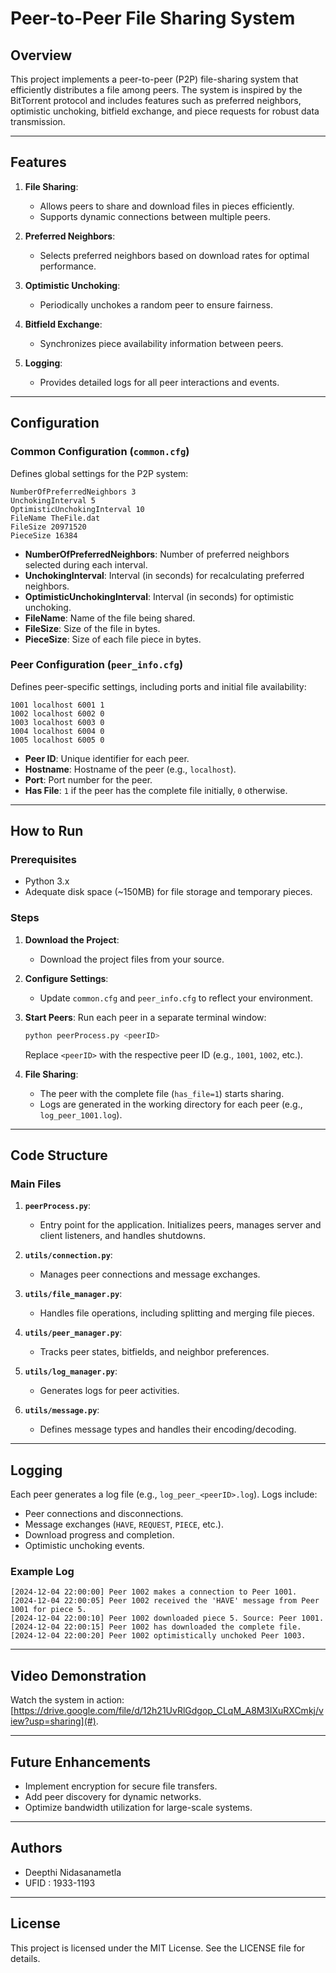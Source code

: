 # Peer-to-Peer File Sharing System

## Overview

This project implements a peer-to-peer (P2P) file-sharing system that efficiently distributes a file among peers. The system is inspired by the BitTorrent protocol and includes features such as preferred neighbors, optimistic unchoking, bitfield exchange, and piece requests for robust data transmission.

---

## Features

1. **File Sharing**:
   - Allows peers to share and download files in pieces efficiently.
   - Supports dynamic connections between multiple peers.

2. **Preferred Neighbors**:
   - Selects preferred neighbors based on download rates for optimal performance.

3. **Optimistic Unchoking**:
   - Periodically unchokes a random peer to ensure fairness.

4. **Bitfield Exchange**:
   - Synchronizes piece availability information between peers.

5. **Logging**:
   - Provides detailed logs for all peer interactions and events.

---

## Configuration

### Common Configuration (`common.cfg`)

Defines global settings for the P2P system:

```plaintext
NumberOfPreferredNeighbors 3
UnchokingInterval 5
OptimisticUnchokingInterval 10
FileName TheFile.dat
FileSize 20971520
PieceSize 16384
```

- **NumberOfPreferredNeighbors**: Number of preferred neighbors selected during each interval.
- **UnchokingInterval**: Interval (in seconds) for recalculating preferred neighbors.
- **OptimisticUnchokingInterval**: Interval (in seconds) for optimistic unchoking.
- **FileName**: Name of the file being shared.
- **FileSize**: Size of the file in bytes.
- **PieceSize**: Size of each file piece in bytes.

### Peer Configuration (`peer_info.cfg`)

Defines peer-specific settings, including ports and initial file availability:

```plaintext
1001 localhost 6001 1
1002 localhost 6002 0
1003 localhost 6003 0
1004 localhost 6004 0
1005 localhost 6005 0
```

- **Peer ID**: Unique identifier for each peer.
- **Hostname**: Hostname of the peer (e.g., `localhost`).
- **Port**: Port number for the peer.
- **Has File**: `1` if the peer has the complete file initially, `0` otherwise.

---

## How to Run

### Prerequisites

- Python 3.x
- Adequate disk space (~150MB) for file storage and temporary pieces.

### Steps

1. **Download the Project**:
   - Download the project files from your source.

2. **Configure Settings**:
   - Update `common.cfg` and `peer_info.cfg` to reflect your environment.

3. **Start Peers**:
   Run each peer in a separate terminal window:
   ```bash
   python peerProcess.py <peerID>
   ```
   Replace `<peerID>` with the respective peer ID (e.g., `1001`, `1002`, etc.).

4. **File Sharing**:
   - The peer with the complete file (`has_file=1`) starts sharing.
   - Logs are generated in the working directory for each peer (e.g., `log_peer_1001.log`).

---

## Code Structure

### Main Files

1. **`peerProcess.py`**:
   - Entry point for the application. Initializes peers, manages server and client listeners, and handles shutdowns.

2. **`utils/connection.py`**:
   - Manages peer connections and message exchanges.

3. **`utils/file_manager.py`**:
   - Handles file operations, including splitting and merging file pieces.

4. **`utils/peer_manager.py`**:
   - Tracks peer states, bitfields, and neighbor preferences.

5. **`utils/log_manager.py`**:
   - Generates logs for peer activities.

6. **`utils/message.py`**:
   - Defines message types and handles their encoding/decoding.

---

## Logging

Each peer generates a log file (e.g., `log_peer_<peerID>.log`). Logs include:

- Peer connections and disconnections.
- Message exchanges (`HAVE`, `REQUEST`, `PIECE`, etc.).
- Download progress and completion.
- Optimistic unchoking events.

### Example Log

```plaintext
[2024-12-04 22:00:00] Peer 1002 makes a connection to Peer 1001.
[2024-12-04 22:00:05] Peer 1002 received the 'HAVE' message from Peer 1001 for piece 5.
[2024-12-04 22:00:10] Peer 1002 downloaded piece 5. Source: Peer 1001.
[2024-12-04 22:00:15] Peer 1002 has downloaded the complete file.
[2024-12-04 22:00:20] Peer 1002 optimistically unchoked Peer 1003.
```

---

## Video Demonstration

Watch the system in action: [https://drive.google.com/file/d/12h21UvRlGdgop_CLqM_A8M3lXuRXCmkj/view?usp=sharing](#).

---

## Future Enhancements

- Implement encryption for secure file transfers.
- Add peer discovery for dynamic networks.
- Optimize bandwidth utilization for large-scale systems.

---

## Authors

- Deepthi Nidasanametla
- UFID : 1933-1193

---

## License

This project is licensed under the MIT License. See the LICENSE file for details.
